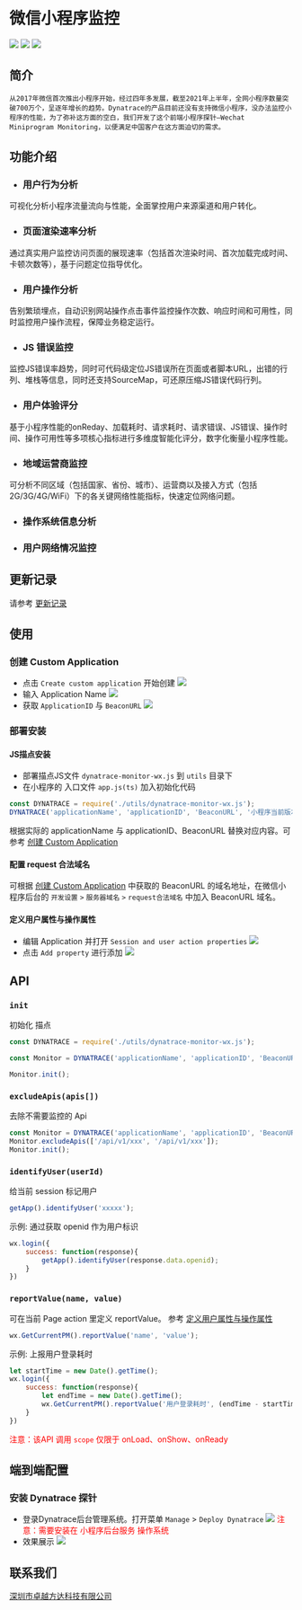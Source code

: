 # 微信小程序监控

![](https://img.shields.io/badge/node-16.x-green) ![](https://img.shields.io/badge/npm-8.x-brightgreen) ![](https://img.shields.io/badge/code%20size-105%20kb-blue)

## 简介
    从2017年微信首次推出小程序开始，经过四年多发展，截至2021年上半年，全网小程序数量突破700万个，呈逐年增长的趋势。Dynatrace的产品目前还没有支持微信小程序，没办法监控小程序的性能，为了弥补这方面的空白，我们开发了这个前端小程序探针—Wechat Miniprogram Monitoring，以便满足中国客户在这方面迫切的需求。

## 功能介绍

- ### **用户行为分析**
可视化分析小程序流量流向与性能，全面掌控用户来源渠道和用户转化。
- ### **页面渲染速率分析**
通过真实用户监控访问页面的展现速率（包括首次渲染时间、首次加载完成时间、卡顿次数等），基于问题定位指导优化。
- ### **用户操作分析**
告别繁琐埋点，自动识别网站操作点击事件监控操作次数、响应时间和可用性，同时监控用户操作流程，保障业务稳定运行。
- ### **JS 错误监控**
监控JS错误率趋势，同时可代码级定位JS错误所在页面或者脚本URL，出错的行列、堆栈等信息，同时还支持SourceMap，可还原压缩JS错误代码行列。
- ### **用户体验评分**

基于小程序性能的onReday、加载耗时、请求耗时、请求错误、JS错误、操作时间、操作可用性等多项核心指标进行多维度智能化评分，数字化衡量小程序性能。

- ### **地域运营商监控**
可分析不同区域（包括国家、省份、城市）、运营商以及接入方式（包括2G/3G/4G/WiFi）下的各关键网络性能指标，快速定位网络问题。
- ### **操作系统信息分析**
- ### **用户网络情况监控**
## 更新记录
请参考 [更新记录](./CHANGE.md)
## 使用
### 创建 Custom Application
- 点击 `Create custom application` 开始创建
![](./docs/images/Create%20custom%20application.jpg)
- 输入 Application Name
![](./docs/images/Create%20custom%20application_1.jpg)
- 获取 `ApplicationID` 与 `BeaconURL`
![](./docs/images/Create%20custom%20application_2.jpg)
### 部署安装
#### JS描点安装
- 部署描点JS文件 `dynatrace-monitor-wx.js` 到 `utils` 目录下
- 在小程序的 入口文件 `app.js(ts)` 加入初始化代码
```javascript
const DYNATRACE = require('./utils/dynatrace-monitor-wx.js');
DYNATRACE('applicationName', 'applicationID', 'BeaconURL', '小程序当前版本').init();
```
根据实际的 applicationName 与 applicationID、BeaconURL 替换对应内容。可参考 [创建 Custom Application](#创建-custom-application)
#### 配置 request 合法域名
可根据 [创建 Custom Application](#创建-custom-application) 中获取的 BeaconURL 的域名地址，在微信小程序后台的 `开发设置` `>` `服务器域名` `>` `request合法域名` 中加入 BeaconURL 域名。

#### 定义用户属性与操作属性
- 编辑 Application 并打开 `Session and user action properties`
![](./docs/images/session%20and%20user%20action%20properties.jpg)
- 点击 `Add property` 进行添加
![](./docs/images/session%20and%20user%20action%20properties_1.jpg)


## API
### `init`
初始化 描点
```javascript
const DYNATRACE = require('./utils/dynatrace-monitor-wx.js');

const Monitor = DYNATRACE('applicationName', 'applicationID', 'BeaconURL', '小程序当前版本');

Monitor.init();
```
### `excludeApis(apis[])`
去除不需要监控的 Api
```javascript
const Monitor = DYNATRACE('applicationName', 'applicationID', 'BeaconURL', '小程序当前版本');
Monitor.excludeApis(['/api/v1/xxx', '/api/v1/xxx']);
Monitor.init();
```
### `identifyUser(userId)`
给当前 session 标记用户
```javascript
getApp().identifyUser('xxxxx');
```
示例: 通过获取 openid 作为用户标识 
```javascript
wx.login({
    success: function(response){
        getApp().identifyUser(response.data.openid);
    }
})
```

### `reportValue(name, value)`
可在当前 Page action 里定义 reportValue。 参考 [定义用户属性与操作属性](#定义用户属性与操作属性)
```javascript
wx.GetCurrentPM().reportValue('name', 'value');
```
示例: 上报用户登录耗时
```javascript
let startTime = new Date().getTime();
wx.login({
    success: function(response){
        let endTime = new Date().getTime();
        wx.GetCurrentPM().reportValue('用户登录耗时', (endTime - startTime) / 1000);//time .s
    }
})
```
<font color="red">注意：该API 调用 `scope` 仅限于 onLoad、onShow、onReady</font>
## 端到端配置
### 安装 Dynatrace 探针
- 登录Dynatrace后台管理系统。打开菜单 `Manage` > `Deploy Dynatrace`
![](./docs/images/deploy%20dynatrace.jpg)
<font color="red">注意：需要安装在 小程序后台服务 操作系统</font>
- 效果展示
![](./docs/images/end%20to%20end.png)
## 联系我们
[深圳市卓越方达科技有限公司](https://www.zonefound.com.cn/)